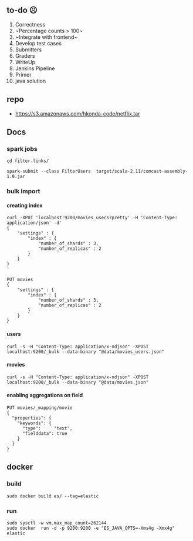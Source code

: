## to-do ☹
1. Correctness
2. ~Percentage counts > 100~
3. ~Integrate with frontend~
4. Develop test cases
5. Submitters
6. Graders
7. WriteUp
8. Jenkins Pipeline
9. Primer
10. java solution

## repo
- https://s3.amazonaws.com/hkonda-code/netflix.tar

## Docs
### spark jobs
```
cd filter-links/
```
```
spark-submit --class FilterUsers  target/scala-2.11/comcast-assembly-1.0.jar
```

### bulk import
#### creating index
```
curl -XPUT 'localhost:9200/movies_users?pretty' -H 'Content-Type: application/json' -d'
{
    "settings" : {
        "index" : {
            "number_of_shards" : 3,
            "number_of_replicas" : 2
        }
    }
}
'

PUT movies
{
    "settings" : {
        "index" : {
            "number_of_shards" : 3,
            "number_of_replicas" : 2
        }
    }
}
```

#### users
```
curl -s -H "Content-Type: application/x-ndjson" -XPOST localhost:9200/_bulk --data-binary "@data/movies_users.json"

```

#### movies
```
curl -s -H "Content-Type: application/x-ndjson" -XPOST localhost:9200/_bulk --data-binary "@data/movies.json"

```

#### enabling aggregations on field
```
PUT movies/_mapping/movie
{
  "properties": {
    "keywords": {
      "type":     "text",
      "fielddata": true
    }
  }
}
```

## docker
### build
```
sudo docker build es/ --tag=elastic
```
### run
```
sudo sysctl -w vm.max_map_count=262144
sudo docker  run -d -p 9200:9200 -e "ES_JAVA_OPTS=-Xms4g -Xmx4g" elastic
```